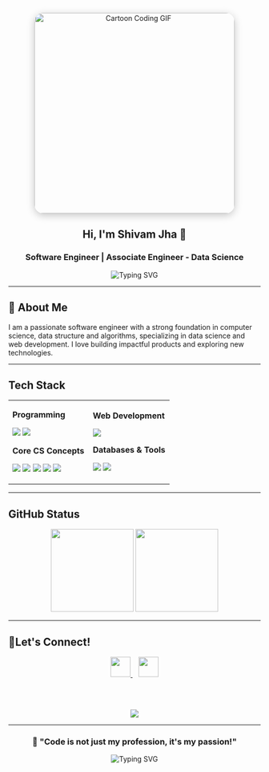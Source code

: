 <p align="center">   <img src="https://media.giphy.com/media/LMt9638dO8dftAjtco/giphy.gif" alt="Cartoon Coding GIF" width="400" style="border-radius: 18px; box-shadow: 0 4px 16px rgba(0,0,0,0.22);"> </p>

<h2 align="center">Hi, I'm Shivam Jha 👋</h2>
<h3 align="center">Software Engineer | Associate Engineer - Data Science</h3>

<div align="center">
  <img src="https://readme-typing-svg.herokuapp.com?font=Fira+Code&weight=500&size=22&pause=1000&color=36BCF7&center=true&vCenter=true&width=600&lines=Problem+Solver+%7C+Code+Enthusiast;Building+Robust+Solutions+with+Code;Driven+by+Curiosity+and+Logic!" alt="Typing SVG" />
</div>

---

## 🚀 About Me

I am a passionate software engineer with a strong foundation in computer science, data structure and algorithms, specializing in data science and web development. I love building impactful products and exploring new technologies.

---

## Tech Stack

<table align="center">
<tr>
<td width="50%">

**Programming**

<p>
<img src="https://img.shields.io/badge/C++-00599C?style=for-the-badge&logo=cplusplus&logoColor=white">
<img src="https://img.shields.io/badge/Python-3776AB?style=for-the-badge&logo=python&logoColor=white">
</p>

**Core CS Concepts**

<p>
<img src="https://img.shields.io/badge/Data%20Structures-FF6B6B?style=for-the-badge&logo=databricks&logoColor=white">
<img src="https://img.shields.io/badge/Algorithms-4ECDC4?style=for-the-badge&logo=algolia&logoColor=white">
<img src="https://img.shields.io/badge/OOPS-6A1B9A?style=for-the-badge&logo=abstract&logoColor=white">
<img src="https://img.shields.io/badge/Operating%20System-1976D2?style=for-the-badge&logo=windows&logoColor=white">
<img src="https://img.shields.io/badge/DBMS-2E7D32?style=for-the-badge&logo=sqlite&logoColor=white">
</p>

</td>
<td width="50%">

**Web Development**

<p>
<img src="https://img.shields.io/badge/Web%20Development-20232A?style=for-the-badge&logo=react&logoColor=61DAFB">
</p>

**Databases & Tools**

<p>
<img src="https://img.shields.io/badge/SQL-4479A1?style=for-the-badge&logo=mysql&logoColor=white">
<img src="https://img.shields.io/badge/Git-F05032?style=for-the-badge&logo=git&logoColor=white">
</p>

</td>
</tr>
</table>

---

## GitHub Status

<p align="center">
  <img src="https://github-readme-stats.vercel.app/api?username=shivamjha2110&show_icons=true&theme=radical" height="165">
  <img src="https://github-readme-streak-stats.herokuapp.com/?user=shivamjha2110&theme=radical" height="165">
</p>

---

## 🤝Let's Connect!

<div align="center">

<a href="https://www.linkedin.com/in/shivamjha21/">
  <img src="https://img.shields.io/badge/LinkedIn-0077B5?style=for-the-badge&logo=linkedin&logoColor=white" height="40">
</a>
&nbsp;&nbsp;
<a href="mailto:shivamjha2110@gmail.com">
  <img src="https://img.shields.io/badge/Email-EA4335?style=for-the-badge&logo=gmail&logoColor=white" height="40">
</a>

<br><br>

<img src="https://komarev.com/ghpvc/?username=shivamjha2110&color=brightgreen&style=for-the-badge&label=Profile+Views">

</div>

---

<div align="center">
  
### 💫 "Code is not just my profession, it's my passion!"

<img src="https://readme-typing-svg.herokuapp.com?font=Fira+Code&weight=400&size=18&pause=1000&color=F75C7E&center=true&vCenter=true&width=435&lines=Thanks+for+visiting+my+profile!;Let's+build+something+amazing+together!;Always+ready+for+new+challenges!" alt="Typing SVG" />

</div>
